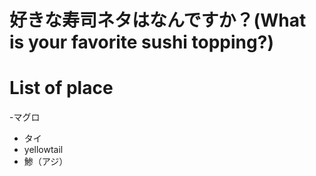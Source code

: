 # 好きな寿司ネタはなんですか？(What is your favorite sushi topping?)

# List of place
-マグロ
- タイ
- yellowtail
- 鯵（アジ）

